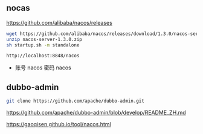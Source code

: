 ## nocas

https://github.com/alibaba/nacos/releases

```sh
wget https://github.com/alibaba/nacos/releases/download/1.3.0/nacos-server-1.3.0.zip
unzip nacos-server-1.3.0.zip
sh startup.sh -m standalone
```

`http://localhost:8848/nacos`

- 账号 nacos  密码 nacos





## dubbo-admin

```sh
git clone https://github.com/apache/dubbo-admin.git
```

https://github.com/apache/dubbo-admin/blob/develop/README_ZH.md



https://gaoqisen.github.io/tool/nacos.html